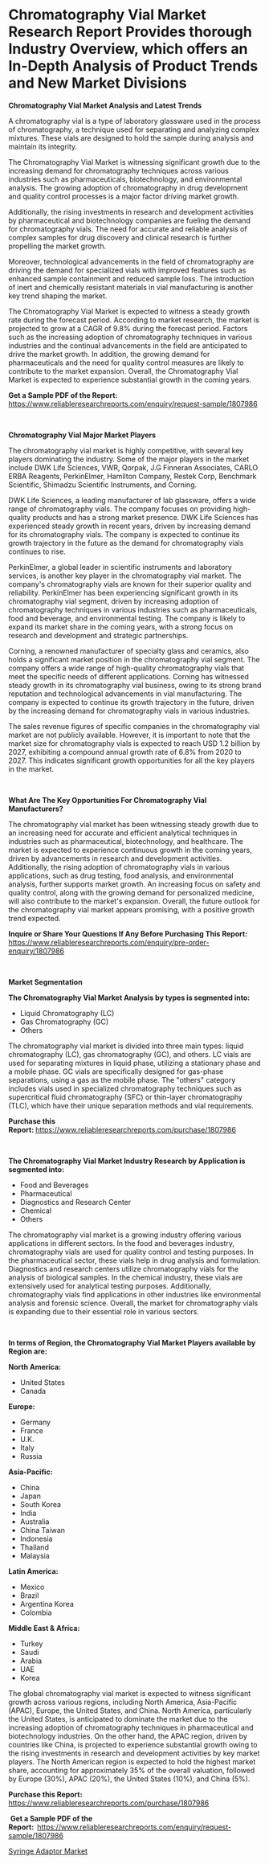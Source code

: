<p><h1>Chromatography Vial Market Research Report Provides thorough Industry Overview, which offers an In-Depth Analysis of Product Trends and New Market Divisions</h1></p><p><strong>Chromatography Vial Market Analysis and Latest Trends</strong></p>
<p><p>A chromatography vial is a type of laboratory glassware used in the process of chromatography, a technique used for separating and analyzing complex mixtures. These vials are designed to hold the sample during analysis and maintain its integrity.</p><p>The Chromatography Vial Market is witnessing significant growth due to the increasing demand for chromatography techniques across various industries such as pharmaceuticals, biotechnology, and environmental analysis. The growing adoption of chromatography in drug development and quality control processes is a major factor driving market growth.</p><p>Additionally, the rising investments in research and development activities by pharmaceutical and biotechnology companies are fueling the demand for chromatography vials. The need for accurate and reliable analysis of complex samples for drug discovery and clinical research is further propelling the market growth.</p><p>Moreover, technological advancements in the field of chromatography are driving the demand for specialized vials with improved features such as enhanced sample containment and reduced sample loss. The introduction of inert and chemically resistant materials in vial manufacturing is another key trend shaping the market.</p><p>The Chromatography Vial Market is expected to witness a steady growth rate during the forecast period. According to market research, the market is projected to grow at a CAGR of 9.8% during the forecast period. Factors such as the increasing adoption of chromatography techniques in various industries and the continual advancements in the field are anticipated to drive the market growth. In addition, the growing demand for pharmaceuticals and the need for quality control measures are likely to contribute to the market expansion. Overall, the Chromatography Vial Market is expected to experience substantial growth in the coming years.</p></p>
<p><strong>Get a Sample PDF of the Report:&nbsp;</strong> <a href="https://www.reliableresearchreports.com/enquiry/request-sample/1807986">https://www.reliableresearchreports.com/enquiry/request-sample/1807986</a></p>
<p>&nbsp;</p>
<p><strong>Chromatography Vial Major Market Players</strong></p>
<p><p>The chromatography vial market is highly competitive, with several key players dominating the industry. Some of the major players in the market include DWK Life Sciences, VWR, Qorpak, J.G Finneran Associates, CARLO ERBA Reagents, PerkinElmer, Hamilton Company, Restek Corp, Benchmark Scientific, Shimadzu Scientific Instruments, and Corning.</p><p>DWK Life Sciences, a leading manufacturer of lab glassware, offers a wide range of chromatography vials. The company focuses on providing high-quality products and has a strong market presence. DWK Life Sciences has experienced steady growth in recent years, driven by increasing demand for its chromatography vials. The company is expected to continue its growth trajectory in the future as the demand for chromatography vials continues to rise.</p><p>PerkinElmer, a global leader in scientific instruments and laboratory services, is another key player in the chromatography vial market. The company's chromatography vials are known for their superior quality and reliability. PerkinElmer has been experiencing significant growth in its chromatography vial segment, driven by increasing adoption of chromatography techniques in various industries such as pharmaceuticals, food and beverage, and environmental testing. The company is likely to expand its market share in the coming years, with a strong focus on research and development and strategic partnerships.</p><p>Corning, a renowned manufacturer of specialty glass and ceramics, also holds a significant market position in the chromatography vial segment. The company offers a wide range of high-quality chromatography vials that meet the specific needs of different applications. Corning has witnessed steady growth in its chromatography vial business, owing to its strong brand reputation and technological advancements in vial manufacturing. The company is expected to continue its growth trajectory in the future, driven by the increasing demand for chromatography vials in various industries.</p><p>The sales revenue figures of specific companies in the chromatography vial market are not publicly available. However, it is important to note that the market size for chromatography vials is expected to reach USD 1.2 billion by 2027, exhibiting a compound annual growth rate of 6.8% from 2020 to 2027. This indicates significant growth opportunities for all the key players in the market.</p></p>
<p>&nbsp;</p>
<p><strong>What Are The Key Opportunities For Chromatography Vial Manufacturers?</strong></p>
<p><p>The chromatography vial market has been witnessing steady growth due to an increasing need for accurate and efficient analytical techniques in industries such as pharmaceutical, biotechnology, and healthcare. The market is expected to experience continuous growth in the coming years, driven by advancements in research and development activities. Additionally, the rising adoption of chromatography vials in various applications, such as drug testing, food analysis, and environmental analysis, further supports market growth. An increasing focus on safety and quality control, along with the growing demand for personalized medicine, will also contribute to the market's expansion. Overall, the future outlook for the chromatography vial market appears promising, with a positive growth trend expected.</p></p>
<p><strong>Inquire or Share Your Questions If Any Before Purchasing This Report:</strong> <a href="https://www.reliableresearchreports.com/enquiry/pre-order-enquiry/1807986">https://www.reliableresearchreports.com/enquiry/pre-order-enquiry/1807986</a></p>
<p>&nbsp;</p>
<p><strong>Market Segmentation</strong></p>
<p><strong>The Chromatography Vial Market Analysis by types is segmented into:</strong></p>
<p><ul><li>Liquid Chromatography (LC)</li><li>Gas Chromatography (GC)</li><li>Others</li></ul></p>
<p><p>The chromatography vial market is divided into three main types: liquid chromatography (LC), gas chromatography (GC), and others. LC vials are used for separating mixtures in liquid phase, utilizing a stationary phase and a mobile phase. GC vials are specifically designed for gas-phase separations, using a gas as the mobile phase. The "others" category includes vials used in specialized chromatography techniques such as supercritical fluid chromatography (SFC) or thin-layer chromatography (TLC), which have their unique separation methods and vial requirements.</p></p>
<p><strong>Purchase this Report:&nbsp;</strong><a href="https://www.reliableresearchreports.com/purchase/1807986">https://www.reliableresearchreports.com/purchase/1807986</a></p>
<p>&nbsp;</p>
<p><strong>The Chromatography Vial Market Industry Research by Application is segmented into:</strong></p>
<p><ul><li>Food and Beverages</li><li>Pharmaceutical</li><li>Diagnostics and Research Center</li><li>Chemical</li><li>Others</li></ul></p>
<p><p>The chromatography vial market is a growing industry offering various applications in different sectors. In the food and beverages industry, chromatography vials are used for quality control and testing purposes. In the pharmaceutical sector, these vials help in drug analysis and formulation. Diagnostics and research centers utilize chromatography vials for the analysis of biological samples. In the chemical industry, these vials are extensively used for analytical testing purposes. Additionally, chromatography vials find applications in other industries like environmental analysis and forensic science. Overall, the market for chromatography vials is expanding due to their essential role in various sectors.</p></p>
<p>&nbsp;</p>
<p><strong>In terms of Region, the Chromatography Vial Market Players available by Region are:</strong></p>
<p>
    <p> <strong> North America: </strong>
        <ul>
            <li>United States</li>
            <li>Canada</li>
        </ul>
        </p> 
    <p> <strong> Europe: </strong>
        <ul>
            <li>Germany</li>
            <li>France</li>
            <li>U.K.</li>
            <li>Italy</li>
            <li>Russia</li>
        </ul>
        </p> 
    <p> <strong> Asia-Pacific: </strong>
        <ul>
            <li>China</li>
            <li>Japan</li>
            <li>South Korea</li>
            <li>India</li>
            <li>Australia</li>
            <li>China Taiwan</li>
            <li>Indonesia</li>
            <li>Thailand</li>
            <li>Malaysia</li>
        </ul>
        </p> 
    <p> <strong> Latin America: </strong>
        <ul>
            <li>Mexico</li>
            <li>Brazil</li>
            <li>Argentina Korea</li>
            <li>Colombia</li>
        </ul>
        </p> 
    <p> <strong> Middle East & Africa: </strong>
        <ul>
            <li>Turkey</li>
            <li>Saudi</li>
            <li>Arabia</li>
            <li>UAE</li>
            <li>Korea</li>
        </ul>
    </p>
    </p>
<p><p>The global chromatography vial market is expected to witness significant growth across various regions, including North America, Asia-Pacific (APAC), Europe, the United States, and China. North America, particularly the United States, is anticipated to dominate the market due to the increasing adoption of chromatography techniques in pharmaceutical and biotechnology industries. On the other hand, the APAC region, driven by countries like China, is projected to experience substantial growth owing to the rising investments in research and development activities by key market players. The North American region is expected to hold the highest market share, accounting for approximately 35% of the overall valuation, followed by Europe (30%), APAC (20%), the United States (10%), and China (5%).</p></p>
<p><strong>Purchase this Report: </strong><a href="https://www.reliableresearchreports.com/purchase/1807986">https://www.reliableresearchreports.com/purchase/1807986</a></p>
<p>&nbsp;<strong>Get a Sample PDF of the Report:&nbsp;&nbsp;</strong><a href="https://www.reliableresearchreports.com/enquiry/request-sample/1807986">https://www.reliableresearchreports.com/enquiry/request-sample/1807986</a></p>
<p><strong></strong></p>
<p><p><a href="https://github.com/RichRobinson5/Market-Research-Report-List-3/blob/main/syringe-adaptor-market.md">Syringe Adaptor Market</a></p></p>